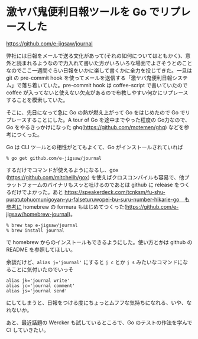 # 激ヤバ鬼便利日報ツールを Go でリプレースした

https://github.com/e-jigsaw/journal

弊社には日報をメールで送る文化があって(それの如何についてはともかく)、意外と読まれるようなので力入れて書いた方がいろいろな場面でよさそうとのことなのでここ一週間ぐらい日報をいかに楽して書くかに全力を投じてきた。一旦は git の pre-commit hook を使ってメールを送信する「激ヤバ鬼便利日報システム」で落ち着いていた。pre-commit hook は coffee-script で書いていたので coffee が入ってないと使えない欠点があるので布教しやすい何かにリプレースすることを模索していた。

そこに、先日になって急に Go の熱が燃え上がって Go をはじめたので Go でリプレースすることにした。A tour of Go を途中までやった程度の Go力なので、Go をやるきっかけになった ghq(https://github.com/motemen/ghq) などを参考につくった。

Go は CLI ツールとの相性がとてもよくて、Go がインストールされていれば

```
% go get github.com/e-jigsaw/journal
```

するだけでコマンドが使えるようになるし、gox (https://github.com/mitchellh/gox) を使えばクロスコンパイルも容易で、他プラットフォームのバイナリもスッと吐けるのであとは github に release をつくるだけでよかった。あと https://speakerdeck.com/tcnksm/fu-shu-puratutohuomunigoyan-yu-falseturuwopei-bu-suru-number-hikarie-go　も参考に homebrew の formura もはじめてつくった(https://github.com/e-jigsaw/homebrew-journal)。

```
% brew tap e-jigsaw/journal
% brew install journal
```

で homebrew からのインストールもできるようにした。使い方とかは github の README を参照してほしい。

余談だけど、`alias j='journal'` にすると `j c` とか `j s` みたいなコマンドになることに気付いたのでいっそ

```
alias jk='journal write'
alias jc='journal comment'
alias js='journal send'
```

にしてしまうと、日報をつける度にちょっとムフフな気持ちになれる、いや、なれないか。

あと、最近話題の Wercker も試しているところで、Go のテストの作法を学んで CI していきたい。
